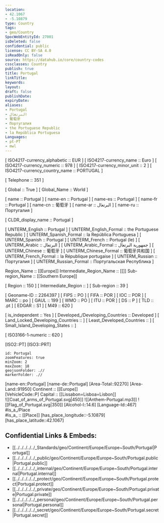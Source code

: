 ```yaml
---
location:
- 42.1067
- -5.10879
type: Country
tags:
- geo/Country
SpocWebEntityId: 27001
isDeleted: false
confidential: public
license: CC BY-SA 4.0
isReadOnly: false
source: https://datahub.io/core/country-codes
cssclasses: Country
publish: true
title: Portugal
linkTitle: 
keywords: 
layout: 
draft: false
publishDate: 
expiryDate: 
aliases:
- Portugal
- البرتغال
- 葡萄牙
- Португалия
- the Portuguese Republic
- la República Portuguesa
Languages:
- pt-PT
- mwl
---
```



[	ISO4217-currency_alphabetic	 :: EUR ] 
[	ISO4217-currency_name	 :: Euro ] 
[	ISO4217-currency_numeric	 :: 978 ] 
[	ISO4217-currency_minor_unit	 :: 2 ] 
[	ISO4217-currency_country_name	 :: PORTUGAL ] 

[	Telephone	 :: 351 ] 

[	Global	 :: True ] 
[	Global_Name	 :: World ] 

[	name	 :: Portugal ] 
[	name-en	 :: Portugal ] 
[	name-es	 :: Portugal ] 
[	name-fr	 :: Portugal ] 
[	name-cn	 :: 葡萄牙 ] 
[	name-ar	 :: البرتغال ] 
[	name-ru	 :: Португалия ] 

[	CLDR_display_name	 :: Portugal ] 

[	UNTERM_English	 :: Portugal ] 
[	UNTERM_English_Formal	 :: the Portuguese Republic ] 
[	UNTERM_Spanish_Formal	 :: la República Portuguesa ] 
[	UNTERM_Spanish	 :: Portugal ] 
[	UNTERM_French	 :: Portugal (le) ] 
[	UNTERM_Arabic	 :: البرتغال ] 
[	UNTERM_Arabic_Formal	 :: جمهورية البرتغال ] 
[	UNTERM_Chinese	 :: 葡萄牙 ] 
[	UNTERM_Chinese_Formal	 :: 葡萄牙共和国 ] 
[	UNTERM_French_Formal	 :: la République portugaise ] 
[	UNTERM_Russian	 :: Португалия ] 
[	UNTERM_Russian_Formal	 :: Португальская Республика ] 

Region_Name ::  [[Europe]] 
Intermediate_Region_Name ::  [[]] 
Sub-region_Name ::  [[Southern Europe]] 

[	Region	 :: 150 ] 
[	Intermediate_Region	 ::  ] 
[	Sub-region	 :: 39 ] 

[	Geoname-ID	 :: 2264397 ] 
[	FIPS	 :: PO ] 
[	FIFA	 :: POR ] 
[	IOC	 :: POR ] 
[	MARC	 :: po ] 
[	GAUL	 :: 199 ] 
[	WMO	 :: PO ] 
[	ITU	 :: POR ] 
[	DS	 :: P ] 
[	TLD	 :: .pt ] 
[	EDGAR	 :: S1 ] 
[	M49	 :: 620 ] 

[	is_independent	 :: Yes ] 
[	Developed_/Developing_Countries	 :: Developed ] 
[	Land_Locked_Developing_Countries	 ::  ] 
[	Least_Developed_Countries	 ::  ] 
[	Small_Island_Developing_States	 ::  ] 

[	ISO3166-1-numeric	 :: 620 ] 



[ISO2::PT] 
[ISO3::PRT] 
```leaflet
id: Portugal
zoomFeatures: true 
minZoom: 2 
maxZoom: 18
geojsonFolder: .//
markerFolder: .//
```

[name-en::Portugal] 
[name-de::Portugal] 
[Area-Total::92270] 
[Area-Land::91950] 
Continent :: [[Europe]]  
[VehicleCode::P] 
Capital :: [[Lissabon=Lisboa=Lisbon]]  
![[Coat_of_arms_of_Portugal.svg|450]] 
![[Anthem-Portugal.mp3]] 
![[Flag_of_Portugal.svg|350]] 
[Alcohol-l::14.6] 
[Language-Id::467] 
#is_a_/Place  
#is_a_ :: [[Place]] 
[has_place_longitude::-5.10879] 
[has_place_latitude::42.1067] 



## Confidential Links & Embeds: 
- [[../../../../../_Standards/geo/Continent/Europe/Europe~South/Portugal|Portugal]] 
- [[../../../../../_public/geo/Continent/Europe/Europe~South/Portugal.public|Portugal.public]] 
- [[../../../../../_internal/geo/Continent/Europe/Europe~South/Portugal.internal|Portugal.internal]] 
- [[../../../../../_protect/geo/Continent/Europe/Europe~South/Portugal.protect|Portugal.protect]] 
- [[../../../../../_private/geo/Continent/Europe/Europe~South/Portugal.private|Portugal.private]] 
- [[../../../../../_personal/geo/Continent/Europe/Europe~South/Portugal.personal|Portugal.personal]] 
- [[../../../../../_secret/geo/Continent/Europe/Europe~South/Portugal.secret|Portugal.secret]] 
